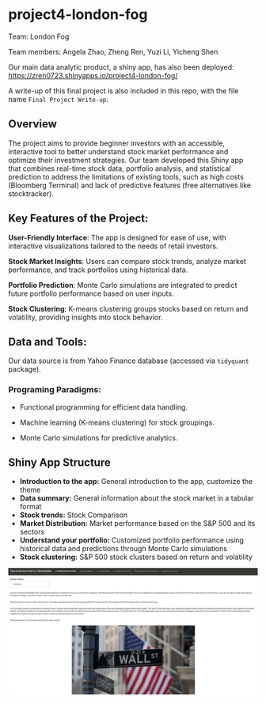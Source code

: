 # project4-london-fog

Team: London Fog

Team members: Angela Zhao, Zheng Ren, Yuzi Li, Yicheng Shen

Our main data analytic product, a shiny app, has also been deployed: https://zren0723.shinyapps.io/project4-london-fog/

A write-up of this final project is also included in this repo, with the file name `Final Project Write-up`. 

## Overview

The project aims to provide beginner investors with an accessible, interactive tool to better understand stock market performance and optimize their investment strategies. 
Our team developed this Shiny app that combines real-time stock data, portfolio analysis, and statistical prediction to address the limitations of existing tools, such as high costs (Bloomberg Terminal) and lack of predictive features (free alternatives like stocktracker).


## Key Features of the Project:

**User-Friendly Interface**: The app is designed for ease of use, with interactive visualizations tailored to the needs of retail investors.

**Stock Market Insights**: Users can compare stock trends, analyze market performance, and track portfolios using historical data.

**Portfolio Prediction**: Monte Carlo simulations are integrated to predict future portfolio performance based on user inputs.

**Stock Clustering**: K-means clustering groups stocks based on return and volatility, providing insights into stock behavior.


## Data and Tools:

Our data source is from Yahoo Finance database (accessed via `tidyquant` package).

### Programing Paradigms:

-   Functional programming for efficient data handling.

-   Machine learning (K-means clustering) for stock groupings.

-   Monte Carlo simulations for predictive analytics.

## Shiny App Structure

-   **Introduction to the app:** General introduction to the app, customize the theme
-   **Data summary:** General information about the stock market in a tabular format
-   **Stock trends:** Stock Comparison
-   **Market Distribution:** Market performance based on the S&P 500 and its sectors
-   **Understand your portfolio:** Customized portfolio performance using historical data and predictions through Monte Carlo simulations
-   **Stock clustering:** S&P 500 stock clusters based on return and volatility

![Shiny App Preview](demo_pic.png)

